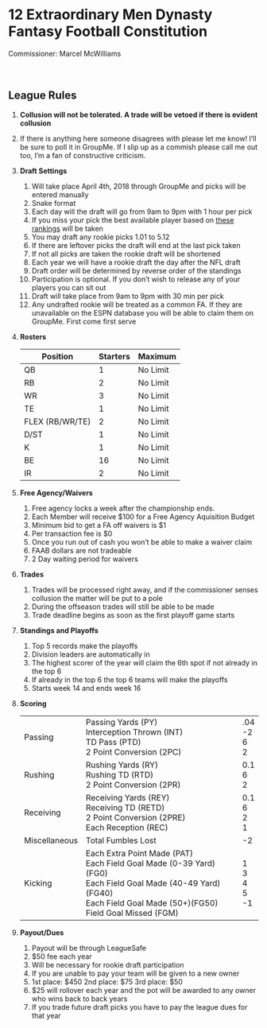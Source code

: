# 12 Extraordinary Men Dynasty Fantasy Football Constitution #
Commissioner: Marcel McWilliams
<br>
<br>
<br>


## __League Rules__ ##


1. **Collusion will not be tolerated. A trade will be vetoed if there is evident collusion**


2. If there is anything here someone disagrees with please let me know! I’ll be sure to poll it in GroupMe. If I slip up as a commish please call me out too, I’m a fan of constructive criticism.


3. **Draft Settings**
    1. Will take place April 4th, 2018 through GroupMe and picks will be entered manually
    2. Snake format
    3. Each day will the draft will go from 9am to 9pm with 1 hour per pick
    4. If you miss your pick the best available player based on [these rankings](https://www.fantasypros.com/nfl/rankings/dynasty-overall.php) will be taken
    5. You may draft any rookie picks 1.01 to 5.12
    6. If there are leftover picks the draft will end at the last pick taken
    7. If not all picks are taken the rookie draft will be shortened
    8. Each year we will have a rookie draft the day after the NFL draft
    9. Draft order will be determined by reverse order of the standings
    10. Participation is optional. If you don’t wish to release any of your players you can sit out
    11. Draft will take place from 9am to 9pm with 30 min per pick
    12. Any undrafted rookie will be treated as a common FA. If they are unavailable on the ESPN database you will be able to claim them   on GroupMe. First come first serve
  
4. **Rosters**

   Position | Starters | Maximum
   -------- |--------- | -------
   QB | 1 | No Limit
   RB | 2 | No Limit
   WR | 3 | No Limit
   TE | 1 | No Limit
   FLEX (RB/WR/TE) | 2 | No Limit
   D/ST | 1 | No Limit
   K | 1 | No Limit
   BE | 16 | No Limit
   IR | 2 | No Limit
   
5. **Free Agency/Waivers**
    1. Free agency locks a week after the championship ends. 
    2. Each Member will receive $100 for a Free Agency Aquisition Budget
    3. Minimum bid to get a FA off waivers is $1
    4. Per transaction fee is $0
    5. Once you run out of cash you won’t be able to make a waiver claim 
    6. FAAB dollars are not tradeable
    7. 2 Day waiting period for waivers
  
6. **Trades**
    1. Trades will be processed right away, and if the commissioner senses collusion the matter will be put to a pole
    2. During the offseason trades will still be able to be made
    3. Trade deadline begins as soon as the first playoff game starts
    
7. **Standings and Playoffs**
    1. Top 5 records make the playoffs
    2. Division leaders are automatically in
    3. The highest scorer of the year will claim the 6th spot if not already in the top 6
    4. If already in the top 6 the top 6 teams will make the playoffs
    5. Starts week 14 and ends week 16
8. **Scoring**
    <table>
      <tr>
        <td>Passing</td>
        <td>Passing Yards (PY)<br>Interception Thrown (INT)<br>TD Pass (PTD)<br>2 Point Conversion (2PC)</td>
        <td>.04<br>-2<br>6<br>2</td>
      </tr>
      <tr>
        <td>Rushing</td>
        <td>Rushing Yards (RY)<br>Rushing TD (RTD)<br>2 Point Conversion (2PR)</td>
        <td>0.1<br>6<br>2</td>
      </tr>
      <tr>
        <td>Receiving</td>
        <td>Receiving Yards (REY)<br>Receiving TD (RETD)<br>2 Point Conversion (2PRE)<br>Each Reception (REC)</td>
        <td>0.1<br>6<br>2<br>1</td>
      </tr>
      <tr>
        <td>Miscellaneous </td>
        <td>Total Fumbles Lost</td>
        <td>-2</td>
      </tr>
      <tr>
        <td>Kicking</td>
        <td>Each Extra Point Made (PAT)<br>Each Field Goal Made (0-39 Yard) (FG0)<br>Each Field Goal Made (40-49 Yard) (FG40)<br>Each Field Goal Made (50+)(FG50)<br>Field Goal Missed (FGM)</td>
        <td>1<br>3<br>4<br>5<br>-1</td>
      </tr>
    </table>

9. **Payout/Dues**
    1. Payout will be through LeagueSafe
    1. $50 fee each year
    1. Will be necessary for rookie draft participation
    1. If you are unable to pay your team will be given to a new owner
    1. 1st place: $450 2nd place: $75 3rd place: $50 
    1. $25 will rollover each year and the pot will be awarded to any owner who wins back to back years
    1. If you trade future draft picks you have to pay the league dues for that year
